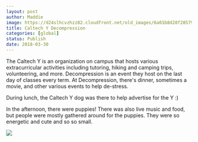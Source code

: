 ```yaml
---
layout: post
author: Maddie
image: https://d24slhcvzhzz82.cloudfront.net/old_images/6a01b8d28f2857970c01bb09ff4a96970d-pi.jpg
title: Caltech Y Decompression
categories: [global]
status: Publish
date: 2018-03-30
---
```


The Caltech Y is an organization on campus that hosts various extracurricular activities including tutoring, hiking and camping trips, volunteering, and more. Decompression is an event they host on the last day of classes every term. At Decompression, there's dinner, sometimes a movie, and other various events to help de-stress.

During lunch, the Caltech Y dog was there to help advertise for the Y :)

In the afternoon, there were puppies! There was also live music and food, but people were mostly gathered around for the puppies. They were so energetic and cute and so so small.


![](https://d24slhcvzhzz82.cloudfront.net/old_images/6a0105349b8251970b01b8d2e653fc970c.jpg)
